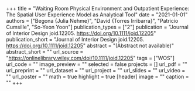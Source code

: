 +++
title = "Waiting Room Physical Environment and Outpatient Experience: The Spatial User Experience Model as Analytical Tool"
date = "2021-01-01"
authors = ["Begona {Julia Nehme}", "David {Torres Irribarra}", "Patricio Cumsille", "So-Yeon Yoon"]
publication_types = ["2"]
publication = "Journal of Interior Design joid.12205. https://doi.org/10.1111/joid.12205"
publication_short = "Journal of Interior Design joid.12205. https://doi.org/10.1111/joid.12205"
abstract = "(Abstract not available)"
abstract_short = ""
url_source = "https://onlinelibrary.wiley.com/doi/10.1111/joid.12205"
tags = ["WOS"]
url_code = ""
image_preview = ""
selected = false
projects = []
url_pdf = ""
url_preprint = ""
url_dataset = ""
url_project = ""
url_slides = ""
url_video = ""
url_poster = ""
math = true
highlight = true
[header]
image = ""
caption = ""
+++
